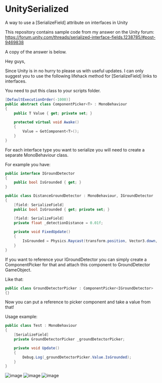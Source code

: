 # UnitySerialized
A way to use a [SerializeField] attribute on interfaces in Unity

This repository contains sample code from my answer on the Unity forum:  
https://forum.unity.com/threads/serialized-interface-fields.1238785/#post-9469838

A copy of the answer is below.

Hey guys,

Since Unity is in no hurry to please us with useful updates.
I can only suggest you to use the following lifehack method for [SerializeField] links to interfaces.

You need to put this class to your scripts folder.
```csharp
[DefaultExecutionOrder(-1000)]
public abstract class ComponentPicker<T> : MonoBehaviour
{
    public T Value { get; private set; }
 
    protected virtual void Awake()
    {
        Value = GetComponent<T>();
    }
}
```

For each interface type you want to serialize you will need to create a separate MonoBehaviour class.

For example you have:

```csharp
public interface IGroundDetector
{
    public bool IsGrounded { get; }
}

public class DistanceGroundDetector : MonoBehaviour, IGroundDetector
{
    [field: SerializeField]
    public bool IsGrounded { get; private set; }

    [field: SerializeField]
    private float _detectionDistance = 0.01f;
 
    private void FixedUpdate()
    {
        IsGrounded = Physics.Raycast(transform.position, Vector3.down, _detectionDistance);
    }
}
```

If you want to reference your IGroundDetector you can simply create a ComponentPicker for that and attach this component to GroundDetector GameObject.

Like that:

```csharp
public class GroundDetectorPicker : ComponentPicker<IGroundDetector>
{}
```

Now you can put a reference to picker component and take a value from that!

Usage example:

```csharp
public class Test : MonoBehaviour
{
    [SerializeField]
    private GroundDetectorPicker _groundDetectorPicker;

    private void Update()
    {
        Debug.Log(_groundDetectorPicker.Value.IsGrounded);
    }
}
```

![image](https://github.com/vakuor/UnitySerialized/assets/19931959/45d8a332-204a-4522-b0d9-ba6db3890eac)
![image](https://github.com/vakuor/UnitySerialized/assets/19931959/207988fe-df07-446a-847a-4b24edb58ec5)
![image](https://github.com/vakuor/UnitySerialized/assets/19931959/d588636e-b9b7-437e-87a5-9cd335904a63)
